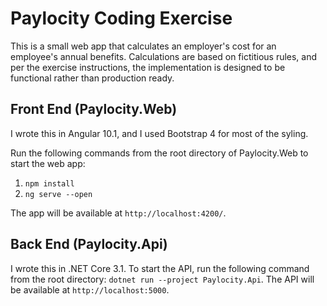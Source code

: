 # Paylocity Coding Exercise

This is a small web app that calculates an employer's cost for an employee's annual benefits. Calculations are based on fictitious rules, and per the exercise instructions, the implementation is designed to be functional rather than production ready.

## Front End (<span>Paylocity.Web</span>)

I wrote this in Angular 10.1, and I used Bootstrap 4 for most of the syling.

Run the following commands from the root directory of Paylocity.Web to start the web app:

1. `npm install`
1. `ng serve --open`

The app will be available at `http://localhost:4200/`.

## Back End (Paylocity.Api)

I wrote this in .NET Core 3.1. To start the API, run the following command from the root directory: `dotnet run --project Paylocity.Api`. The API will be available at `http://localhost:5000`.
